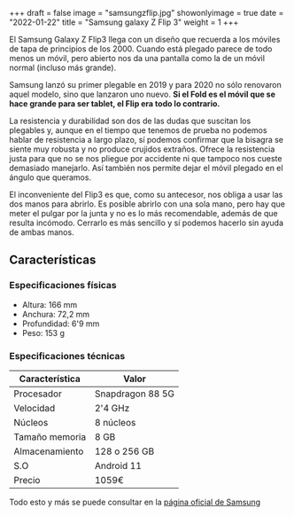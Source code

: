 +++
draft = false
image = "samsungzflip.jpg"
showonlyimage = true
date = "2022-01-22"
title = "Samsung galaxy Z Flip 3"
weight = 1
+++

El Samsung Galaxy Z Flip3 llega con un diseño que recuerda a los móviles de tapa de principios de los 2000. Cuando está plegado parece de todo menos un móvil, pero abierto nos da una pantalla como la de un móvil normal (incluso más grande).
<!--more-->

Samsung lanzó su primer plegable en 2019 y para 2020 no sólo renovaron aquel modelo, sino que lanzaron uno nuevo. **Si el Fold es el móvil que se hace grande para ser tablet, el Flip era todo lo contrario.**

La resistencia y durabilidad son dos de las dudas que suscitan los plegables y, aunque en el tiempo que tenemos de prueba no podemos hablar de resistencia a largo plazo, sí podemos confirmar que la bisagra se siente muy robusta y no produce crujidos extraños. Ofrece la resistencia justa para que no se nos pliegue por accidente ni que tampoco nos cueste demasiado manejarlo. Así también nos permite dejar el móvil plegado en el ángulo que queramos.

El inconveniente del Flip3 es que, como su antecesor, nos obliga a usar las dos manos para abrirlo. Es posible abrirlo con una sola mano, pero hay que meter el pulgar por la junta y no es lo más recomendable, además de que resulta incómodo. Cerrarlo es más sencillo y sí podemos hacerlo sin ayuda de ambas manos.

## Características


### Especificaciones físicas

* Altura: 166 mm
* Anchura: 72,2 mm
* Profundidad: 6'9 mm
* Peso: 153 g

### Especificaciones técnicas
|Característica|Valor|
|--------|--------|
|    Procesador    |    Snapdragon 88 5G    |
|    Velocidad    |    2'4 GHz    |
|    Núcleos    |    8 núcleos    |
|    Tamaño memoria    |    8 GB    |
|    Almacenamiento    |    128 o 256 GB   |
|    S.O    |    Android 11    |
|    Precio    |    1059€    |




Todo esto y más se puede consultar en la [página oficial de Samsung](https://www.samsung.com/es/smartphones/galaxy-z-flip3-5g/)
